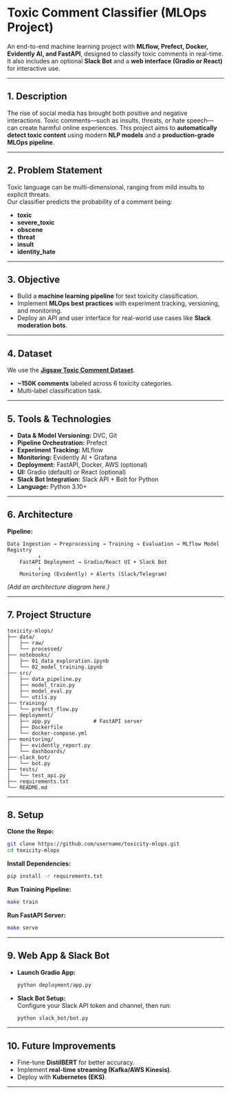 
# Toxic Comment Classifier (MLOps Project)

An end-to-end machine learning project with **MLflow, Prefect, Docker, Evidently AI, and FastAPI**, designed to classify toxic comments in real-time. It also includes an optional **Slack Bot** and a **web interface (Gradio or React)** for interactive use.

---

## 1. Description
The rise of social media has brought both positive and negative interactions. Toxic comments—such as insults, threats, or hate speech—can create harmful online experiences. This project aims to **automatically detect toxic content** using modern **NLP models** and a **production-grade MLOps pipeline**.

---

## 2. Problem Statement
Toxic language can be multi-dimensional, ranging from mild insults to explicit threats.  
Our classifier predicts the probability of a comment being:
- **toxic**
- **severe_toxic**
- **obscene**
- **threat**
- **insult**
- **identity_hate**

---

## 3. Objective
- Build a **machine learning pipeline** for text toxicity classification.
- Implement **MLOps best practices** with experiment tracking, versioning, and monitoring.
- Deploy an API and user interface for real-world use cases like **Slack moderation bots**.

---

## 4. Dataset
We use the [**Jigsaw Toxic Comment Dataset**](https://www.kaggle.com/c/jigsaw-toxic-comment-classification-challenge/data).  
- **~150K comments** labeled across 6 toxicity categories.  
- Multi-label classification task.

---

## 5. Tools & Technologies
- **Data & Model Versioning:** DVC, Git  
- **Pipeline Orchestration:** Prefect  
- **Experiment Tracking:** MLflow  
- **Monitoring:** Evidently AI + Grafana  
- **Deployment:** FastAPI, Docker, AWS (optional)  
- **UI:** Gradio (default) or React (optional)  
- **Slack Bot Integration:** Slack API + Bolt for Python  
- **Language:** Python 3.10+

---

## 6. Architecture
**Pipeline:**  
```
Data Ingestion → Preprocessing → Training → Evaluation → MLflow Model Registry
          ↓
    FastAPI Deployment → Gradio/React UI + Slack Bot
          ↓
    Monitoring (Evidently) + Alerts (Slack/Telegram)
```
*(Add an architecture diagram here.)*

---

## 7. Project Structure
```
toxicity-mlops/
├── data/
│   ├── raw/
│   └── processed/
├── notebooks/
│   ├── 01_data_exploration.ipynb
│   └── 02_model_training.ipynb
├── src/
│   ├── data_pipeline.py
│   ├── model_train.py
│   ├── model_eval.py
│   └── utils.py
├── training/
│   └── prefect_flow.py
├── deployment/
│   ├── app.py              # FastAPI server
│   ├── Dockerfile
│   └── docker-compose.yml
├── monitoring/
│   ├── evidently_report.py
│   └── dashboards/
├── slack_bot/
│   └── bot.py
├── tests/
│   └── test_api.py
├── requirements.txt
└── README.md
```

---

## 8. Setup

**Clone the Repo:**
```bash
git clone https://github.com/username/toxicity-mlops.git
cd toxicity-mlops
```

**Install Dependencies:**
```bash
pip install -r requirements.txt
```

**Run Training Pipeline:**
```bash
make train
```

**Run FastAPI Server:**
```bash
make serve
```

---

## 9. Web App & Slack Bot
- **Launch Gradio App:**
  ```bash
  python deployment/app.py
  ```
- **Slack Bot Setup:**  
  Configure your Slack API token and channel, then run:  
  ```bash
  python slack_bot/bot.py
  ```

---

## 10. Future Improvements
- Fine-tune **DistilBERT** for better accuracy.
- Implement **real-time streaming (Kafka/AWS Kinesis)**.
- Deploy with **Kubernetes (EKS)**.

---
